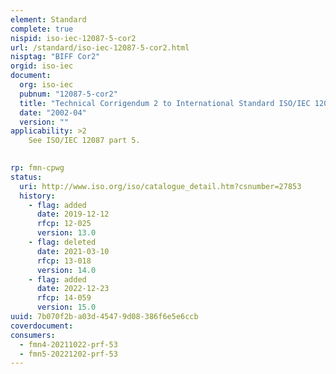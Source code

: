 ```yaml
---
element: Standard
complete: true
nispid: iso-iec-12087-5-cor2
url: /standard/iso-iec-12087-5-cor2.html
nisptag: "BIFF Cor2"
orgid: iso-iec
document:
  org: iso-iec
  pubnum: "12087-5-cor2"
  title: "Technical Corrigendum 2 to International Standard ISO/IEC 12087-5:1998"
  date: "2002-04"
  version: ""
applicability: >2
    See ISO/IEC 12087 part 5.

  
rp: fmn-cpwg
status:
  uri: http://www.iso.org/iso/catalogue_detail.htm?csnumber=27853
  history: 
    - flag: added
      date: 2019-12-12
      rfcp: 12-025
      version: 13.0
    - flag: deleted
      date: 2021-03-10
      rfcp: 13-018
      version: 14.0
    - flag: added
      date: 2022-12-23
      rfcp: 14-059
      version: 15.0
uuid: 7b070f2b-a03d-4547-9d08-386f6e5e6ccb
coverdocument:
consumers:
  - fmn4-20211022-prf-53
  - fmn5-20221202-prf-53
---
```

